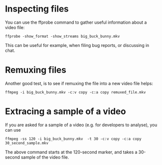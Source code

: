 # Inspecting files

You can use the ffprobe command to gather useful information about a video file:

```
ffprobe -show_format -show_streams big_buck_bunny.mkv
```

This can be useful for example, when filing bug reports, or discussing in chat.

# Remuxing files

Another good test, is to see if remuxing the file into a new video file helps:

```
ffmpeg -i big_buck_bunny.mkv -c:v copy -c:a copy remuxed_file.mkv
```

# Extracing a sample of a video

If you are asked for a sample of a video (e.g. for developers to analyse), you can use 

```
ffmpeg -ss 120 -i big_buck_bunny.mkv  -t 30 -c:v copy -c:a copy 30_second_sample.mkv
```

The above command starts at the 120-second marker, and takes a 30-second sample of the video file.